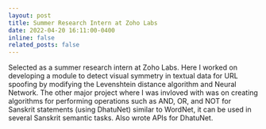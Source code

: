 ```yaml
---
layout: post
title: Summer Research Intern at Zoho Labs
date: 2022-04-20 16:11:00-0400
inline: false
related_posts: false
---
```


Selected as a summer research intern at Zoho Labs. Here I worked on developing a module to detect visual symmetry in textual data for URL spoofing by modifying the Levenshtein distance algorithm and Neural Network. The other major project where I was invloved with was on creating algorithms for performing operations such as AND, OR, and NOT for Sanskrit statements (using
DhatuNet) similar to WordNet, it can be used in several Sanskrit semantic tasks. Also wrote APIs for DhatuNet.